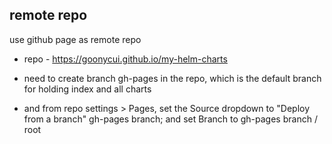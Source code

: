 
## remote repo
use github page as remote repo

- repo - https://goonycui.github.io/my-helm-charts

- need to create branch gh-pages in the repo, which is the default branch for holding index and all charts
- and from repo settings > Pages, set the Source dropdown to "Deploy from a branch" gh-pages branch; and set Branch to gh-pages branch / root